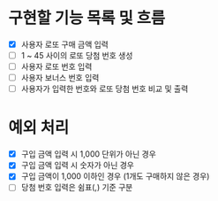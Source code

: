 # 구현할 기능 목록 및 흐름

- [x] 사용자 로또 구매 금액 입력
- [ ] 1 ~ 45 사이의 로또 당첨 번호 생성
- [ ] 사용자 로또 번호 입력
- [ ] 사용자 보너스 번호 입력
- [ ] 사용자가 입력한 번호와 로또 당첨 번호 비교 및 출력

# 예외 처리

- [x] 구입 금액 입력 시 1,000 단위가 아닌 경우
- [x] 구입 금액 입력 시 숫자가 아닌 경우
- [x] 구입 금액이 1,000 이하인 경우 (1개도 구매하지 않은 경우)
- [ ] 당첨 번호 입력은 쉼표(,) 기준 구분
